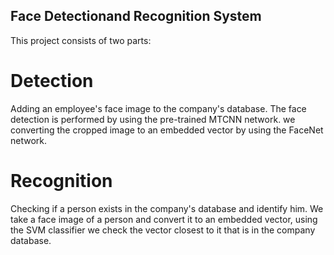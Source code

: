 ## Face Detectionand Recognition System


This project consists of two parts: 

# Detection
Adding an employee's face image to the company's database.
The face detection is performed by using the pre-trained MTCNN network.
we converting the cropped image to an embedded vector by using the FaceNet network.

# Recognition
Checking if a person exists in the company's database and identify him.
We take a face image of a person and convert it to an embedded vector, using the SVM classifier we check the vector closest to it that is in the company database.

